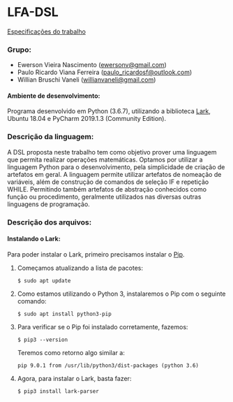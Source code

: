 # LFA-DSL

[Especificações do trabalho](lfa-trab-final-2019-1.pdf)

### Grupo:
- Ewerson Vieira Nascimento (ewersonv@gmail.com)
- Paulo Ricardo Viana Ferreira (paulo_ricardosf@outlook.com)
- Willian Bruschi Vaneli (willianvaneli@gmail.com)

#### Ambiente de desenvolvimento:
Programa desenvolvido em Python (3.6.7), utilizando a biblioteca [Lark](https://github.com/lark-parser/lark), Ubuntu 18.04 e PyCharm 2019.1.3 (Community Edition).

### Descrição da linguagem:
A DSL proposta neste trabalho tem como objetivo prover uma linguagem que permita realizar operações matemáticas. Optamos por utilizar a linguagem Python para o desenvolvimento, pela simplicidade de criação de artefatos em geral.
A linguagem permite utilizar artefatos de nomeação de variáveis, além de construção de comandos de seleção IF e repetição WHILE. Permitindo também artefatos de abstração conhecidos como função ou procedimento, geralmente utilizados nas diversas outras linguagens de programação. 

### Descrição dos arquivos:

#### Instalando o Lark:
Para poder instalar o Lark, primeiro precisamos instalar o [Pip](https://pypi.org/project/pip/).

1. Começamos atualizando a lista de pacotes:

    ``$ sudo apt update``

2. Como estamos utilizando o Python 3, instalaremos o Pip com o seguinte comando:

    ``$ sudo apt install python3-pip``

3. Para verificar se o Pip foi instalado corretamente, fazemos:

    ``$ pip3 --version``

    Teremos como retorno algo similar a:

    ``pip 9.0.1 from /usr/lib/python3/dist-packages (python 3.6)``

4. Agora, para instalar o Lark, basta fazer:

    ``$ pip3 install lark-parser``
